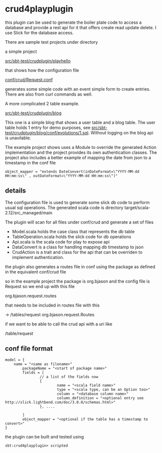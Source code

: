 # crud4playplugin

this plugin can be used to generate the boiler plate code to access a
database and provide a rest api for it that offers create read update delete.
I use Slick for the database access.

There are sample test projects under directory

a simple project

[src/sbt-test/crudplugin/playhello](src/sbt-test/crudplugin/playhello)

that shows how the configuration file

[conf/crud/Request.conf](conf/crud/Request.conf)

generates some simple code with an event simple form to create entries. There are
also from curl commands as well.

A more complicated 2 table example.

[src/sbt-test/crudplugin/blog](src/sbt-test/crudplugin/blog)

This one is a simple blog that shows a user table and a blog table. The user
table holds 1 entry for demo purposes, see
[src/sbt-test/crudplugin/blog/conf/evolutions/1.sql](src/sbt-test/crudplugin/blog/conf/eveolutions/1.sql). Without logging on the blog api is unavilable.

The example project shows uses a Module to override the generated Action implementation
and the project provides its own authentication classes. The project also includes
a better example of mapping the date from json to a timestamp in the conf file
```
object_mapper = "extends DateConvert(inDateFormat=\"YYYY-MM-dd HH:mm:ss\" , outDateFormat=\"YYYY-MM-dd HH:mm:ss\")"
```

## details
The configuration file is used to generate some slick db code to perform usual sql operations.
The generated scala code is directory target/scala-2.12/src_managed/main

The plugin will scan for all files under conf/crud and generate a set of
files
* Model.scala holds the case class that represents the db table
* TableOperation.scala holds the slick code for db operations
* Api.scala is the scala code for play to expose api
* DataConvert is a class for handling mapping db timestamp to json
* CrudAction is a trait and class for the api that can be overriden to implement
authentication.

the plugin also generates a routes file in conf using the package as
defined in the equivalent conf/crud file

so in the example project the package is org.bjason and the config file is Request so
we end up with this file

org.bjason.request.routes

that needs to be included in routes file with this

-> /tables/request org.bjason.request.Routes

if we want to be able to call the crud api with a uri like

/table/request

## conf file format
```
model = {
    name = "<same as filename>"
        packageName = "<start of package name>"
        fields = [
                // a list of the fields now
                {
                        name = "<scala field name>"
                        type = "<scala type, can be an Option too>"
                        column = "<database column name>"
                        column_definition = "<optional entry see http://slick.lightbend.com/doc/3.0.0/schemas.html>"
                }, ....

        ]
        object_mapper = "<optional if the table has a timestamp to convert>"
}
```


the plugin can be built and tested using
```
sbt:crud4playplugin> scripted
```




